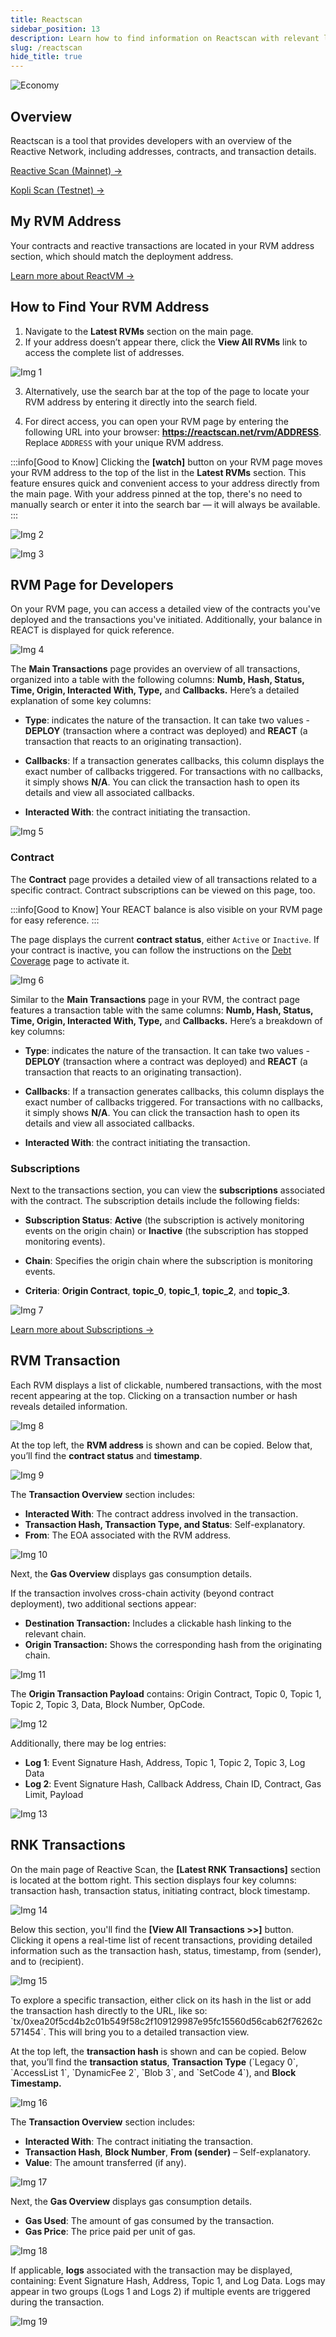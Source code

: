 ```yaml
---
title: Reactscan
sidebar_position: 13
description: Learn how to find information on Reactscan with relevant links and pictures.
slug: /reactscan
hide_title: true
---
```


![Economy](./img/reactscan.jpg)

## Overview 

Reactscan is a tool that provides developers with an overview of the Reactive Network, including addresses, contracts, and transaction details.

[Reactive Scan (Mainnet) →](https://reactscan.net/)

[Kopli Scan (Testnet) →](https://kopli.reactscan.net/)

## My RVM Address

Your contracts and reactive transactions are located in your RVM address section, which should match the deployment address.

[Learn more about ReactVM →](./reactvm.md)

## How to Find Your RVM Address

1. Navigate to the **Latest RVMs** section on the main page.
2. If your address doesn’t appear there, click the **View All RVMs** link to access the complete list of addresses.

![Img 1](./reactscan-img/1.jpg)

3. Alternatively, use the search bar at the top of the page to locate your RVM address by entering it directly into the search field.

4. For direct access, you can open your RVM page by entering the following URL into your browser: **https://reactscan.net/rvm/ADDRESS**. Replace `ADDRESS` with your unique RVM address.

:::info[Good to Know]
Clicking the **[watch]** button on your RVM page moves your RVM address to the top of the list in the **Latest RVMs** section. This feature ensures quick and convenient access to your address directly from the main page. With your address pinned at the top, there's no need to manually search or enter it into the search bar — it will always be available.
:::

![Img 2](./reactscan-img/2.jpg)

![Img 3](./reactscan-img/3.jpg)

## RVM Page for Developers

On your RVM page, you can access a detailed view of the contracts you've deployed and the transactions you've initiated. Additionally, your balance in REACT is displayed for quick reference.

![Img 4](./reactscan-img/4.jpg)

The **Main Transactions** page provides an overview of all transactions, organized into a table with the following columns: **Numb, Hash, Status, Time, Origin, Interacted With, Type,** and **Callbacks.** Here’s a detailed explanation of some key columns:

- **Type**: indicates the nature of the transaction. It can take two values - **DEPLOY** (transaction where a contract was deployed) and **REACT** (a transaction that reacts to an originating transaction).

- **Callbacks**: If a transaction generates callbacks, this column displays the exact number of callbacks triggered. For transactions with no callbacks, it simply shows **N/A**. You can click the transaction hash to open its details and view all associated callbacks.

- **Interacted With**: the contract initiating the transaction.

![Img 5](./reactscan-img/5.jpg)

### Contract

The **Contract** page provides a detailed view of all transactions related to a specific contract. Contract subscriptions can be viewed on this page, too.

:::info[Good to Know]
Your REACT balance is also visible on your RVM page for easy reference.
:::

The page displays the current **contract status**, either `Active` or `Inactive`. If your contract is inactive, you can follow the instructions on the [Debt Coverage](./economy.md#direct-transfers) page to activate it.

![Img 6](./reactscan-img/6.jpg)

Similar to the **Main Transactions** page in your RVM, the contract page features a transaction table with the same columns: **Numb, Hash, Status, Time, Origin, Interacted With, Type,** and **Callbacks.** Here’s a breakdown of key columns:

- **Type**: indicates the nature of the transaction. It can take two values - **DEPLOY** (transaction where a contract was deployed) and **REACT** (a transaction that reacts to an originating transaction).

- **Callbacks**: If a transaction generates callbacks, this column displays the exact number of callbacks triggered. For transactions with no callbacks, it simply shows **N/A**. You can click the transaction hash to open its details and view all associated callbacks.

- **Interacted With**: the contract initiating the transaction.

### Subscriptions

Next to the transactions section, you can view the **subscriptions** associated with the contract. The subscription details include the following fields:

- **Subscription Status**: **Active** (the subscription is actively monitoring events on the origin chain) or **Inactive** (the subscription has stopped monitoring events).

- **Chain**: Specifies the origin chain where the subscription is monitoring events.

- **Criteria**: **Origin Contract**, **topic_0**, **topic_1**, **topic_2**, and **topic_3**.

![Img 7](./reactscan-img/7.jpg)

[Learn more about Subscriptions →](./subscriptions.md)

## RVM Transaction

Each RVM displays a list of clickable, numbered transactions, with the most recent appearing at the top. Clicking on a transaction number or hash reveals detailed information.

![Img 8](./reactscan-img/8.jpg)

At the top left, the **RVM address** is shown and can be copied. Below that, you’ll find the **contract status** and **timestamp**.

![Img 9](./reactscan-img/9.jpg)

The **Transaction Overview** section includes:

* **Interacted With**: The contract address involved in the transaction.
* **Transaction Hash, Transaction Type, and Status**: Self-explanatory.
* **From**: The EOA associated with the RVM address.

![Img 10](./reactscan-img/10.jpg)

Next, the **Gas Overview** displays gas consumption details.

If the transaction involves cross-chain activity (beyond contract deployment), two additional sections appear:

* **Destination Transaction:** Includes a clickable hash linking to the relevant chain.
* **Origin Transaction:** Shows the corresponding hash from the originating chain.

![Img 11](./reactscan-img/11.jpg)

The **Origin Transaction Payload** contains: Origin Contract, Topic 0, Topic 1, Topic 2, Topic 3, Data, Block Number, OpCode.

![Img 12](./reactscan-img/12.jpg)

Additionally, there may be log entries:

* **Log 1**: Event Signature Hash, Address, Topic 1, Topic 2, Topic 3, Log Data
* **Log 2**: Event Signature Hash, Callback Address, Chain ID, Contract, Gas Limit, Payload

![Img 13](./reactscan-img/13.jpg)

## RNK Transactions

On the main page of Reactive Scan, the **\[Latest RNK Transactions\]** section is located at the bottom right. This section displays four key columns: transaction hash, transaction status, initiating contract, block timestamp.

![Img 14](./reactscan-img/14.jpg)

Below this section, you'll find the **\[View All Transactions \>\>\]** button. Clicking it opens a real-time list of recent transactions, providing detailed information such as the transaction hash, status, timestamp, from (sender), and to (recipient).

![Img 15](./reactscan-img/15.jpg)

To explore a specific transaction, either click on its hash in the list or add the transaction hash directly to the URL, like so: \`tx/0xea20f5cd4b2c01b549f58c2f109129987e95fc15560d56cab62f76262c571454\`. This will bring you to a detailed transaction view.

At the top left, the **transaction hash** is shown and can be copied. Below that, you’ll find the **transaction status**, **Transaction Type** (\`Legacy 0\`, \`AccessList 1\`, \`DynamicFee 2\`, \`Blob 3\`, and \`SetCode 4\`), and **Block Timestamp.**

![Img 16](./reactscan-img/16.jpg)

The **Transaction Overview** section includes:

- **Interacted With**: The contract initiating the transaction.
- **Transaction Hash**, **Block Number**, **From (sender)** – Self-explanatory.
- **Value**: The amount transferred (if any).

![Img 17](./reactscan-img/17.jpg)

Next, the **Gas Overview** displays gas consumption details.

- **Gas Used**: The amount of gas consumed by the transaction.
- **Gas Price**: The price paid per unit of gas.

![Img 18](./reactscan-img/18.jpg)

If applicable, **logs** associated with the transaction may be displayed, containing: Event Signature Hash, Address, Topic 1, and Log Data. Logs may appear in two groups (Logs 1 and Logs 2\) if multiple events are triggered during the transaction.

![Img 19](./reactscan-img/19.jpg)